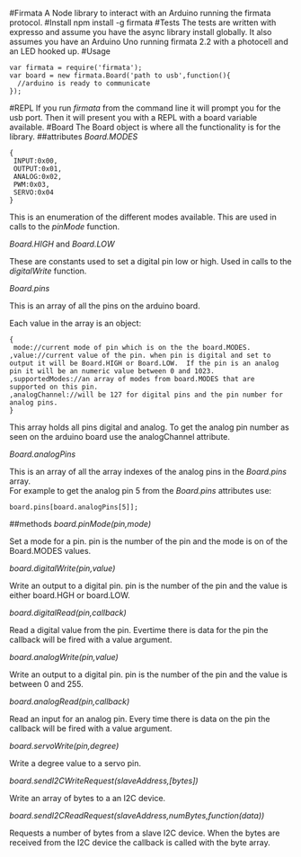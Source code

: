 #Firmata
A Node library to interact with an Arduino running the firmata protocol.
#Install
    npm install -g firmata
#Tests
The tests are written with expresso and assume you have the async library install globally.  It also assumes you have an Arduino Uno running firmata 2.2 with a photocell and an LED hooked up.
#Usage
    
    var firmata = require('firmata');
    var board = new firmata.Board('path to usb',function(){
      //arduino is ready to communicate
    });  
#REPL
If you run *firmata* from the command line it will prompt you for the usb port.  Then it will present you with a REPL with a board variable available.
#Board
  The Board object is where all the functionality is for the library.
##attributes
  *Board.MODES*
    
    {
     INPUT:0x00,
     OUTPUT:0x01,
     ANALOG:0x02,
     PWM:0x03,
     SERVO:0x04   
    }
  This is an enumeration of the different modes available.  This are used in calls to the *pinMode* function.

  *Board.HIGH* and *Board.LOW*

  These are constants used to set a digital pin low or high.  Used in calls to the *digitalWrite* function.

  *Board.pins*

  This is an array of all the pins on the arduino board.

  Each value in the array is an object:

    {
     mode://current mode of pin which is on the the board.MODES.
    ,value://current value of the pin. when pin is digital and set to output it will be Board.HIGH or Board.LOW.  If the pin is an analog pin it will be an numeric value between 0 and 1023.
    ,supportedModes://an array of modes from board.MODES that are supported on this pin.
    ,analogChannel://will be 127 for digital pins and the pin number for analog pins.
    }

  This array holds all pins digital and analog. To get the analog pin number as seen on the arduino board use the analogChannel attribute.

  *Board.analogPins*

  This is an array of all the array indexes of the analog pins in the *Board.pins* array.  
  For example to get the analog pin 5 from the *Board.pins* attributes use:

    board.pins[board.analogPins[5]];
##methods
  *board.pinMode(pin,mode)*  

  Set a mode for a pin.  pin is the number of the pin and the mode is on of the Board.MODES values.

  *board.digitalWrite(pin,value)*  

  Write an output to a digital pin.  pin is the number of the pin and the value is either board.HGH or board.LOW.

  *board.digitalRead(pin,callback)*

  Read a digital value from the pin.  Evertime there is data for the pin the callback will be fired with a value argument.  

  *board.analogWrite(pin,value)*  

  Write an output to a digital pin.  pin is the number of the pin and the value is between 0 and 255.  

  *board.analogRead(pin,callback)*  

  Read an input for an analog pin.  Every time there is data on the pin the callback will be fired with a value argument. 

  *board.servoWrite(pin,degree)*

  Write a degree value to a servo pin.

  *board.sendI2CWriteRequest(slaveAddress,[bytes])*

  Write an array of bytes to a an I2C device.

  *board.sendI2CReadRequest(slaveAddress,numBytes,function(data))*

  Requests a number of bytes from a slave I2C device.  When the bytes are received from the I2C device the callback is called with the byte array.
